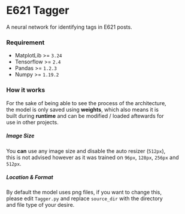 
# E621 Tagger

A neural network for identifying tags in E621 posts.

### Requirement
* MatplotLib >= `3.24`
* Tensorflow >= `2.4`
* Pandas >= `1.2.3`
* Numpy >= `1.19.2`

### How it works

For the sake of being able to see the process of the architecture,<br>
the model is only saved using **weights**, which also means it is<br>
built during **runtime** and can be modified / loaded aftewards for<br>
use in other projects.<br>

##### Image Size

You **can** use any image size and disable the auto resizer (`512px`),<br>
this is not advised however as it was trained on `96px`, `128px`, `256px` and `512px`.<br>


##### Location & Format

By default the model uses png files, if you want to change this,<br>
please edit `Tagger.py` and replace `source_dir` with the directory<br>
and file type of your desire.<br>

